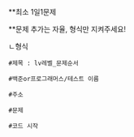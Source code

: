 **최소 1일1문제

**문제 추가는 자율, 형식만 지켜주세요!

ㄴ형식

    #제목 : lv레벨_문제순서
  
    #백준or프로그래머스/테스트 이름 

    #주소
  
    #문제
  
    #코드 시작

